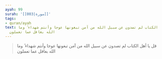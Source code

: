 ```yaml
---
ayah: 99
surah: '[[003|سورة]]'
tags:
- quran/ayah
text: قل يا أهل الكتاب لم تصدون عن سبيل الله من آمن تبغونها عوجا وأنتم شهداء ۗ وما
  الله بغافل عما تعملون
---
```

> قل يا أهل الكتاب لم تصدون عن سبيل الله من آمن تبغونها عوجا وأنتم شهداء ۗ وما الله بغافل عما تعملون
